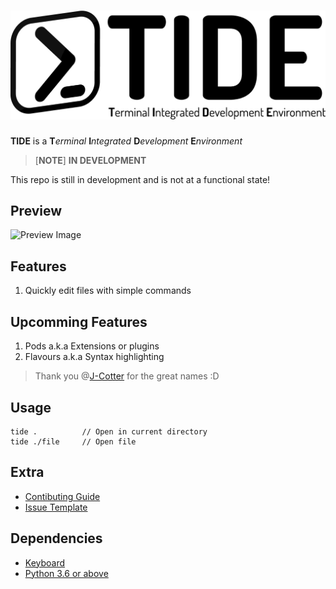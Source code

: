 # ![TIDE logo](graphics/tide.png?raw=true "TIDE")
**TIDE** is a **T***erminal* **I***ntegrated* **D***evelopment* **E***nvironment*

>	[**NOTE**] **IN DEVELOPMENT**

This repo is still in development and is not at a functional state!

## Preview
![Preview Image](https://i.imgur.com/cOOz4ZB.png)

## Features
1. Quickly edit files with simple commands

## Upcomming Features
1. Pods a.k.a Extensions or plugins
2. Flavours a.k.a Syntax highlighting

> Thank you @[J-Cotter](https://github.com/J-Cotter) for the great names :D

## Usage
	tide .			// Open in current directory
	tide ./file		// Open file

## Extra
* [Contibuting Guide](https://github.com/Alekaei/tide/blob/master/CONTRIBUTING.md)
* [Issue Template](https://github.com/Alekaei/tide/tree/master/.github/ISSUE_TEMPLATE)

## Dependencies
* [Keyboard](https://github.com/boppreh/keyboard)
* [Python 3.6 or above](https://www.python.org/downloads/)